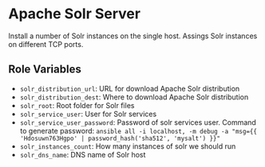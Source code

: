 # Apache Solr Server
Install a number of Solr instances on the single host. Assings Solr instances on different TCP ports.

## Role Variables

* `solr_distribution_url`: URL for download Apache Solr distribution
* `solr_distribution_dest`: Where to download Apache Solr distribution
* `solr_root`: Root folder for Solr files
* `solr_service_user`: User for Solr services
* `solr_service_user_password`: Password of solr services user. Command to generate password: `ansible all -i localhost, -m debug -a "msg={{ 'Hdosuwn763Hgpo' | password_hash('sha512', 'mysalt') }}"`
* `solr_instances_count`: How many instances of solr we should run
* `solr_dns_name`: DNS name of Solr host

